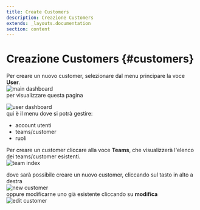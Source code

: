 ```yaml
---
title: Create Customers
description: Creazione Customers
extends: _layouts.documentation
section: content
---
```


# Creazione Customers {#customers}

Per creare un nuovo customer, selezionare dal menu principare la voce **User**.  
![main dashboard](https://quaeris-tv.github.io/doc_quaeris/assets/images/main_dashboard.png "main dashboard")  
per visualizzare questa pagina  

![user dashboard](https://quaeris-tv.github.io/doc_quaeris/assets/images/user_dashboard.png "user dashboard")  
qui è il menu dove si potrà gestire:  

- account utenti  
- teams/customer  
- ruoli  

Per creare un customer cliccare alla voce **Teams**, che visualizzerà l'elenco dei teams/customer esistenti.  
![team index](https://quaeris-tv.github.io/doc_quaeris/assets/images/index_teams.png "team index")  

dove sarà possibile creare un nuovo customer, cliccando sul tasto in alto a destra  
![new customer](https://quaeris-tv.github.io/doc_quaeris/assets/images/new_customer.png "new customer")  
oppure modificarne uno già esistente cliccando su **modifica**  
![edit customer](https://quaeris-tv.github.io/doc_quaeris/assets/images/edit_customer.png "edit customer") 
